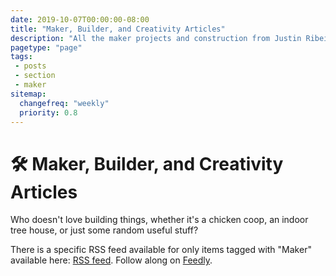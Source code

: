 ```yaml
---
date: 2019-10-07T00:00:00-08:00
title: "Maker, Builder, and Creativity Articles"
description: "All the maker projects and construction from Justin Ribeiro."
pagetype: "page"
tags:
 - posts
 - section
 - maker
sitemap:
  changefreq: "weekly"
  priority: 0.8
---
```


# 🛠️ Maker, Builder, and Creativity Articles

Who doesn't love building things, whether it's a chicken coop, an indoor tree house, or just some random useful stuff?

There is a specific RSS feed available for only items tagged with "Maker" available here: <a href="/data/tags/maker/index.xml" target="_blank">RSS feed</a>. Follow along on <a href='https://feedly.com/i/subscription/feed%2Fhttps%3A%2F%2Fjustinribeiro.com%2Fdata%2Ftags%2Fimaker%2Findex.xml' target='blank'>Feedly</a>.